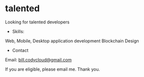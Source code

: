 # talented
Looking for talented developers

- Skills:

Web, Mobile, Desktop application development
Blockchain
Design

- Contact

Email: bill.codycloud@gmail.com

If you are eligible, please email me.
Thank you.
